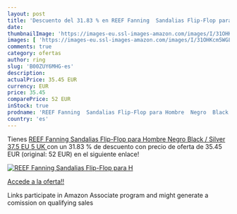 ```yaml
---
layout: post
title: 'Descuento del 31.83 % en REEF Fanning  Sandalias Flip-Flop para H'
date: 
thumbnailImage: 'https://images-eu.ssl-images-amazon.com/images/I/31OHKcm5WGL._SL200_.jpg'
images: [ 'https://images-eu.ssl-images-amazon.com/images/I/31OHKcm5WGL._SL200_.jpg' ]
comments: true
category: ofertas
author: ring
slug: 'B00ZUY6MHG-es'
description:
actualPrice: 35.45 EUR
currency: EUR
price: 35.45
comparePrice: 52 EUR
inStock: true
prodname: 'REEF Fanning  Sandalias Flip-Flop para Hombre  Negro  Black / Silver   37.5 EU  5 UK '
country: 'es'
---
```


Tienes [REEF Fanning  Sandalias Flip-Flop para Hombre  Negro  Black / Silver   37.5 EU  5 UK ](https://www.amazon.es/dp/B00ZUY6MHG/?tag=tolees-21) con un 31.83 % de descuento con precio de oferta de 35.45 EUR (original: 52 EUR) en el siguiente enlace!

[![REEF Fanning  Sandalias Flip-Flop para H](https://images-eu.ssl-images-amazon.com/images/I/31OHKcm5WGL._SL200_.jpg)](https://www.amazon.es/dp/B00ZUY6MHG/?tag=tolees-21)

[Accede a la oferta!!](https://www.amazon.es/dp/B00ZUY6MHG/?tag=tolees-21)

Links participate in Amazon Associate program and might generate a comission on qualifying sales


